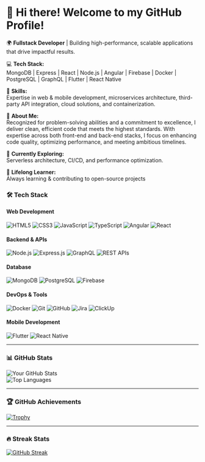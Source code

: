 # 👋 Hi there! Welcome to my GitHub Profile!  

🌍 **Fullstack Developer** | Building high-performance, scalable applications that drive impactful results.  

💻 **Tech Stack:**  
MongoDB | Express | React | Node.js | Angular | Firebase | Docker | PostgreSQL | GraphQL | Flutter | React Native  

🔧 **Skills:**  
Expertise in web & mobile development, microservices architecture, third-party API integration, cloud solutions, and containerization.  

🎯 **About Me:**  
Recognized for problem-solving abilities and a commitment to excellence, I deliver clean, efficient code that meets the highest standards. With expertise across both front-end and back-end stacks, I focus on enhancing code quality, optimizing performance, and meeting ambitious timelines.  

🚀 **Currently Exploring:**  
Serverless architecture, CI/CD, and performance optimization.  

🌱 **Lifelong Learner:**  
Always learning & contributing to open-source projects

### 🛠 Tech Stack  
#### **Web Development**  
![HTML5](https://img.shields.io/badge/-HTML5-E34F26?logo=html5&logoColor=white&style=flat)  ![CSS3](https://img.shields.io/badge/-CSS3-1572B6?logo=css3&logoColor=white&style=flat)  ![JavaScript](https://img.shields.io/badge/-JavaScript-F7DF1E?logo=javascript&logoColor=black&style=flat)  ![TypeScript](https://img.shields.io/badge/-TypeScript-3178C6?logo=typescript&logoColor=white&style=flat)  ![Angular](https://img.shields.io/badge/-Angular-DD0031?logo=angular&logoColor=white&style=flat)  ![React](https://img.shields.io/badge/-React-61DAFB?logo=react&logoColor=black&style=flat)  

#### **Backend & APIs**  
![Node.js](https://img.shields.io/badge/-Node.js-339933?logo=node.js&logoColor=white&style=flat)  ![Express.js](https://img.shields.io/badge/-Express-000000?logo=express&logoColor=white&style=flat)  ![GraphQL](https://img.shields.io/badge/-GraphQL-E10098?logo=graphql&logoColor=white&style=flat)  ![REST APIs](https://img.shields.io/badge/-REST%20APIs-lightgrey?logo=postman&style=flat)  

#### **Database**  
![MongoDB](https://img.shields.io/badge/-MongoDB-47A248?logo=mongodb&logoColor=white&style=flat)  ![PostgreSQL](https://img.shields.io/badge/-PostgreSQL-336791?logo=postgresql&logoColor=white&style=flat)  ![Firebase](https://img.shields.io/badge/-Firebase-FFCA28?logo=firebase&logoColor=black&style=flat)  

#### **DevOps & Tools**  
![Docker](https://img.shields.io/badge/-Docker-2496ED?logo=docker&logoColor=white&style=flat)  ![Git](https://img.shields.io/badge/-Git-F05032?logo=git&logoColor=white&style=flat)  ![GitHub](https://img.shields.io/badge/-GitHub-181717?logo=github&logoColor=white&style=flat)  ![Jira](https://img.shields.io/badge/-Jira-0052CC?logo=jira&logoColor=white&style=flat)  ![ClickUp](https://img.shields.io/badge/-ClickUp-7B68EE?logo=clickup&logoColor=white&style=flat)  

#### **Mobile Development**  
![Flutter](https://img.shields.io/badge/-Flutter-02569B?logo=flutter&logoColor=white&style=flat)  ![React Native](https://img.shields.io/badge/-React%20Native-61DAFB?logo=react&logoColor=black&style=flat)  

---

### 📊 GitHub Stats  

![Your GitHub Stats](https://github-readme-stats-git-main-david-henderson1s-projects.vercel.app/api?username=David-Henderson1&show_icons=true&theme=transparent&count_private=true)  
![Top Languages](https://github-readme-stats-git-main-david-henderson1s-projects.vercel.app/api/top-langs/?username=David-Henderson1&layout=compact&theme=transparent&count_private=true)  

---

### 🏆 GitHub Achievements  

[![Trophy](https://github-profile-trophy.vercel.app/?username=David-Henderson1&theme=gruvbox&no-frame=true&margin-w=15&count_private=true)](https://github.com/ryo-ma/github-profile-trophy)  

---

### 🔥 Streak Stats  

[![GitHub Streak](https://streak-stats.demolab.com?user=David-Henderson1&theme=transparent)](https://git.io/streak-stats)  
